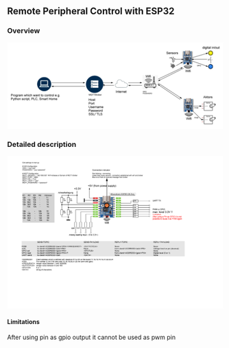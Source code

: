 ## Remote Peripheral Control with ESP32
### Overview
![alt text](overview.png "Overview")
### Detailed description
![alt text](Client-Waveshare-ESP32C6.png "Title")

#### Limitations
After using pin as gpio output it cannot be used as pwm pin  


